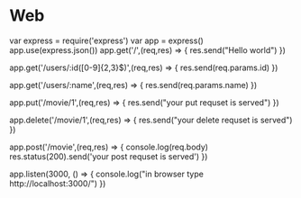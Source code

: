 # Web

var express = require('express')
var app = express()
app.use(express.json())
app.get('/',(req,res) => {
    res.send("Hello world")
})

app.get('/users/:id([0-9]{2,3}$)',(req,res) => {
    res.send(req.params.id)
})

app.get('/users/:name',(req,res) => {
    res.send(req.params.name)
})

app.put('/movie/1',(req,res) => {
    res.send("your put requset is served")
})

app.delete('/movie/1',(req,res) => {
    res.send("your delete requset is served")
})

app.post('/movie',(req,res) => {
    console.log(req.body)
    res.status(200).send('your post requset is served')
})

app.listen(3000, () => {
    console.log("in browser type http://localhost:3000/")
})

